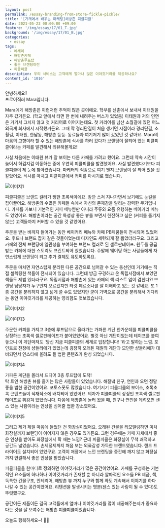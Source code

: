 ```yaml
---
layout: post
permalink: /essay-branding-from-store-fickle-pickle/
title: '[가게에서 배우는 마케팅]해방촌_피클피클'
date: 2021-05-23 00:00:00 +09:00
feature: '/img/essay/17/01_T.jpg'
background: '/img/essay/17/01_B.jpg'
categories:
  - essay
tags:
  - 에세이
  - 해방촌카페
  - 해방촌루프탑
  - 좋은 브랜딩이란
  - 피클피클
description: 우리 서비스는 고객에게 얼마나 많은 이야깃거리를 제공하나요?
content_id: '1016'
---
```


안녕하세요?<br>프로이직러 Mara입니다.

Mara에게 해방촌은 이런저런 추억이 많은 곳이에요. 학부를 신촌에서 보내서 이태원을 자주 갔거든요. (학교 앞에서 타면 한 번에 내려주는 버스가 있었음) 이태원과 저의 인연은 거기서 그치지 않고 첫 커리어로 이어지는데요. 첫 커리어를 남산 소월길에 있던 어느 외국계 회사에서 시작했거든요. 그때 막 경리단길이 처음 생기던 시점이라 경리단길, 소월길, 이태원, 한남동, 해방촌 등등. 동료들과 여기저기 많이 갔었던 것 같아요. Mara의 마음의 고향이라 할 수 있는 해방촌에 식사를 하러 갔다가 브랜딩이 잘되어 있는 피클피클이라는 카페를 발견해서 리뷰해볼게요!

사실 처음에는 이태원 뷰가 잘 보이는 다른 카페를 가려고 했어요. 그런데 약속 시간이 늦어서 허겁지겁 이동하는 중에 우연히 피클피클을 발견했어요. 사실 발견했다기보다 피클피클이 제 눈에 찾아왔습니다. 마케터의 직감으로 여기 왠지 브랜딩이 잘 되어 있을 것 같았어요. 식사를 마치고 피클피클에서 커피를 마시기로 했습니다.

![이미지1](/img/essay/17/1.jpg) 

피클피클은 브랜드 컬러가 쨍한 초록색이에요. 잠깐 스쳐 지나가면서 보기에도 눈길을 잡아끌어요. 해방촌의 수많은 카페들 속에서 자신의 존재감을 알리는 강력한 무기입니다. 카페를 가보니 기본적인 커피 메뉴뿐만 아니라 주류와 요즘 유행하는 베이커리 메뉴도 있었어요. 해방촌이라는 공간 특성상 좋은 뷰를 보면서 한잔하고 싶은 (커피를 즐기지 않는) 고객들까지 커버할 수 있을 것 같았어요. 

주문을 받는 바까지 들어가는 동안 베이커리 메뉴와 카페 PB제품들이 전시되어 있었어요. 후드나 브랜드 잡지 같은 것들이었는데 디자인도 세련되게 잘 뽑았더라구요. 그리고 카페의 전체 브랜딩에 일관성을 부여하는 브랜드 컬러로 된 셀로판테이프. 원두를 공급받는 카페에 대한 스토리도 프린트되어 있었습니다. 주말에 웨이팅 하는 사람들에게 자연스럽게 브랜딩이 되고 추가 결제도 유도하도록요.

주문을 마치면 자연스럽게 분리된 다른 공간으로 넘어갈 수 있는 동선인데 거기에는 직접 셀렉팅한 책들이 전시되어 있습니다. 그런데 방금 구경하고 온 독립서점에서 보았던 책들도 제법 있더라구요. 독립서점과 해방촌에 있는 카페의 책 리스트 업이 겹친다?! 브랜딩 담당자가 누구인지 모르겠지만 타깃 페르소나를 잘 이해하고 있는 것 같네요. 또 1층 공간을 분리하지 않고 넓게 쓸 수도 있었지만 굳이 가벽으로 공간을 분리해서 기다리는 동안 이야깃거리를 제공하는 영리함도 엿보였습니다.

![이미지2](/img/essay/17/2.jpg) 

![이미지3](/img/essay/17/3.jpg) 

주문한 커피를 가지고 3층에 루프탑으로 올라가는 가파른 계단 한가운데를 피클피클을 상징하는 초록색 셀로판테이프가 붙어있었어요. 별것 아닌 계단이었는데 테이프를 붙여놓으니 이 계단마저도 '당신 지금 피클피클의 세계로 입장합니다! '라고 말하는 느낌. 포인트로 천장에 샹들리에가 있었는데 굉장히 오래된 재질의 계단과 모던한 샹들리에가 대비되면서 인스타에 올려도 될 법한 콘텐츠가 완성 되었습니다. 

![이미지4](/img/essay/17/4.jpg) 

가파른 계단을 올라서 드디어 3층 루프탑에 도착!<br>
탁 트인 해방촌 뷰를 즐기는 많은 사람들이 있었습니다. 해질녘 친구, 연인과 오면 정말 좋을 법한 공간이었어요. 포토스폿도 많았습니다. 여기저기 피클피클의 보이스, 초록초록 콘텐츠들이 적재적소에 배치되어 있었어요. 의자가 피클피클의 상징인 초록색 셀로판테이프로 휘감겨 있었습니다. 다음에 해방촌에 놀러 왔을 때, 친구나 연인을 데려오면 센스 있는 사람이라는 인상을 심어줄 법한 장소였어요.

![이미지5](/img/essay/17/5.jpg) 

그리고 제가 제일 마음에 들었던 건 화장실이었어요. 오래된 건물을 리모델링하면 미처 화장실까지 브랜딩이 이어지지 않은 경우도 있거든요. 그런 경우에는 카페 자체에서 좋은 인상을 받아도 화장실에서 확 깨는 느낌? 근데 피클피클은 화장실이 무척 쾌적하고 공간도 넓었습니다. 손세정제까지 처음 보는 외쿸감성 가득한 브랜드였습니다. 핸드 드라이어도 설치되어 있었구요. 고객이 매장에서 느낀 브랜딩을 중간에 깨지 않고 화장실까지 연결해서 좋은 인상을 받았습니다.

피클피클을 한마디로 정의하면 이야깃거리가 많은 공간이었어요. 카페를 구성하는 기본적인 요소들에 하나하나 이야깃거리가 존재할 뿐 아니라 알파적인 요소들 PB 제품, 책, 독특한 건물구조, 인테리어, 해방촌 뷰 까지 누구와 함께 와도 계속해서 이야기를 하다 나갈 수 있는 공간이었어요. 리텐션을 발생시키는 명분(센스 있는 사람이 될 수 있다)도 뚜렷했구요.

공간이든 제품이든 결국 고객들에게 얼마나 이야깃거리를 많이 제공해주는지가 중요하다는 것을 잘 보여주는 해방촌 피클피클이었습니다.

오늘도 행복하세요~! 🙋‍♀️
